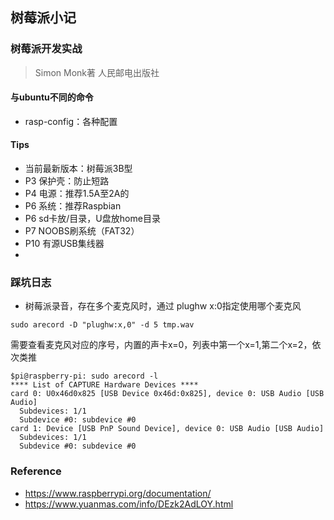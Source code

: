 ## 树莓派小记

### 树莓派开发实战 

> Simon Monk著 人民邮电出版社

#### 与ubuntu不同的命令
- rasp-config：各种配置
#### Tips
- 当前最新版本：树莓派3B型
- P3 保护壳：防止短路
- P4 电源：推荐1.5A至2A的
- P6 系统：推荐Raspbian
- P6 sd卡放/目录，U盘放home目录
- P7 NOOBS刷系统（FAT32）
- P10 有源USB集线器
- 

### 踩坑日志
- 树莓派录音，存在多个麦克风时，通过 plughw x:0指定使用哪个麦克风

```shell
sudo arecord -D "plughw:x,0" -d 5 tmp.wav
```

需要查看麦克风对应的序号，内置的声卡x=0，列表中第一个x=1,第二个x=2，依次类推
```shell
$pi@raspberry-pi: sudo arecord -l
**** List of CAPTURE Hardware Devices ****
card 0: U0x46d0x825 [USB Device 0x46d:0x825], device 0: USB Audio [USB Audio]
  Subdevices: 1/1
  Subdevice #0: subdevice #0
card 1: Device [USB PnP Sound Device], device 0: USB Audio [USB Audio]
  Subdevices: 1/1
  Subdevice #0: subdevice #0
```

### Reference
- https://www.raspberrypi.org/documentation/
- https://www.yuanmas.com/info/DEzk2AdLOY.html
